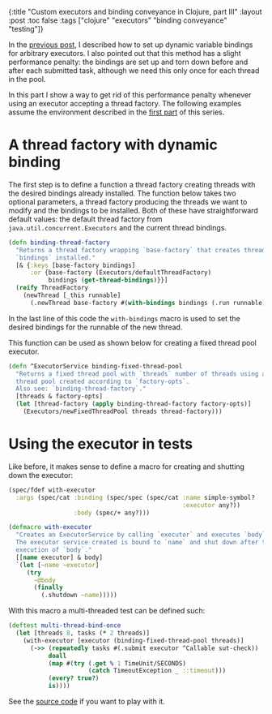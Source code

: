 {:title "Custom executors and binding conveyance in Clojure, part III"
 :layout :post
 :toc false
 :tags  ["clojure" "executors" "binding conveyance" "testing"]}

In the
[previous post](/posts-output/2021-08-13-binding-conveyance-custom-executor-part-ii/),
I described how to set up dynamic variable bindings for arbitrary executors. I
also pointed out that this method has a slight performance penalty: the bindings
are set up and torn down before and after each submitted task, although we need
this only once for each thread in the pool.

In this part I show a way to get rid of this performance penalty whenever using
an executor accepting a thread factory. The following examples assume the
environment described in the
[first part](/posts-output/2021-08-09-binding-conveyance-custom-executor/) of
this series.

# A thread factory with dynamic binding

The first step is to define a function a thread factory creating threads with
the desired bindings already installed. The function below takes two optional
parameters, a thread factory producing the threads we want to modify and the
bindings to be installed. Both of these have straightforward default values: the
default thread factory from `java.util.concurrent.Executors` and the current
thread bindings.

```clojure
(defn binding-thread-factory
  "Returns a thread factory wrapping `base-factory` that creates threads having
  `bindings` installed."
  [& {:keys [base-factory bindings]
      :or {base-factory (Executors/defaultThreadFactory)
           bindings (get-thread-bindings)}}]
  (reify ThreadFactory
    (newThread [_this runnable]
      (.newThread base-factory #(with-bindings bindings (.run runnable))))))
```

In the last line of this code the `with-bindings` macro is used to set the
desired bindings for the runnable of the new thread.

This function can be used as shown below for creating a fixed thread pool
executor.

```clojure
(defn ^ExecutorService binding-fixed-thread-pool
  "Returns a fixed thread pool with `threads` number of threads using a binding
  thread pool created according to `factory-opts`.
  Also see: `binding-thread-factory`."
  [threads & factory-opts]
  (let [thread-factory (apply binding-thread-factory factory-opts)]
    (Executors/newFixedThreadPool threads thread-factory)))
```

# Using the executor in tests

Like before, it makes sense to define a macro for creating and shutting down the
executor:

```clojure
(spec/fdef with-executor
  :args (spec/cat :binding (spec/spec (spec/cat :name simple-symbol?
                                                :executor any?))
                  :body (spec/+ any?)))

(defmacro with-executor
  "Creates an ExecutorService by calling `executor` and executes `body`.
  The executor service created is bound to `name` and shut down after the
  execution of `body`."
  [[name executor] & body]
  `(let [~name ~executor]
     (try
       ~@body
       (finally
         (.shutdown ~name)))))
```

With this macro a multi-threaded test can be defined such:

```clojure
(deftest multi-thread-bind-once
  (let [threads 8, tasks (* 2 threads)]
    (with-executor [executor (binding-fixed-thread-pool threads)]
      (->> (repeatedly tasks #(.submit executor ^Callable sut-check))
           doall
           (map #(try (.get % 1 TimeUnit/SECONDS)
                      (catch TimeoutException _ ::timeout)))
           (every? true?)
           is))))
```

See the [source code](https://github.com/bentomi/conveyance) if you want to play
with it.
